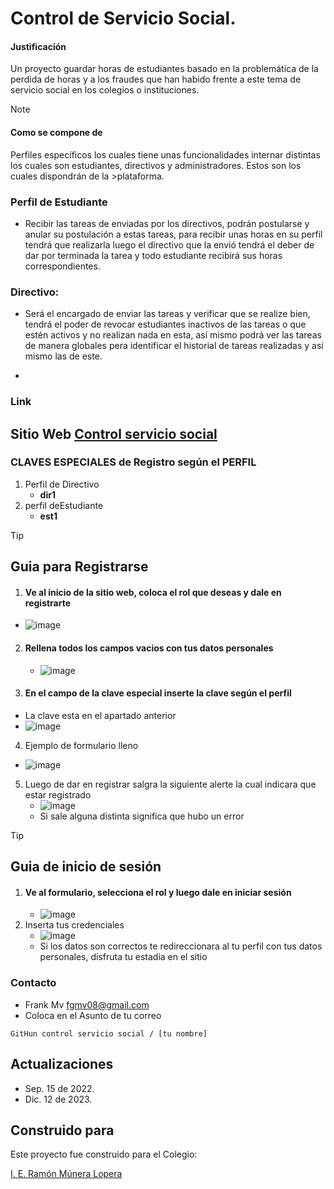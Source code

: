 # **Control de Servicio Social**.

#### **Justificación**

Un proyecto guardar horas de estudiantes basado en la problemática de la perdida de horas y a los fraudes que han habido frente a este tema de servicio social en los colegios o instituciones.

>[!Note]
>#### Como se compone de
>Perfiles específicos los cuales tiene unas funcionalidades internar distintas los cuales son estudiantes, directivos y administradores.
>Estos son los cuales dispondrán de la >plataforma.

### Perfil de Estudiante
- Recibir las tareas de enviadas por los directivos, podrán postularse y anular su postulación a estas tareas, para recibir unas horas en su perfil tendrá que realizarla luego el directivo que la envió tendrá el deber de dar por terminada la tarea y todo estudiante recibirá sus horas correspondientes.

### Directivo:
- Será el encargado de enviar las tareas y verificar que se realize bien, tendrá el poder de revocar estudiantes inactivos de las tareas o que estén activos y no realizan nada en esta, así mismo podrá ver las tareas de manera globales pera identificar el historial de tareas realizadas y así mismo las de este.

-
### **Link**  
Sitio Web [Control servicio social](https://controlserviciosocial.000webhostapp.com/)
-
### **CLAVES ESPECIALES de Registro según el PERFIL** 

1. Perfil de Directivo
     - **dir1**
2. perfil deEstudiante
     - **est1**


 
> [!Tip]
> ## **Guia para Registrarse**
> 1. #### Ve al inicio de la sitio web, coloca el rol que deseas y dale en registrarte
>  - ![image](https://github.com/Frankgmv/Control-servicio-social/assets/91444397/223e4253-6860-4c02-9a16-4e385c04c084)
> 2. #### Rellena todos los campos vacios con tus datos personales
>    - ![image](https://github.com/Frankgmv/Control-servicio-social/assets/91444397/9a8b0068-dc97-463c-a25d-8aff71625c42)
> 3. #### En el campo de la clave especial inserte la clave según el perfil
> - La clave esta en el apartado anterior
> - ![image](https://github.com/Frankgmv/Control-servicio-social/assets/91444397/f2de1f5d-b671-4995-bb57-c00139c85e51)
> 4. Ejemplo de formulario lleno
>   - ![image](https://github.com/Frankgmv/Control-servicio-social/assets/91444397/433fe0a7-ad5d-45c2-b08c-a8326d684733)
>  5. Luego de dar en registrar salgra la siguiente alerte la cual indicara que estar registrado
>     - ![image](https://github.com/Frankgmv/Control-servicio-social/assets/91444397/d2c3404a-41e3-4bc2-84f6-7010a59d6494)
>     - Si sale alguna distinta significa que hubo un error


> [!Tip]
> ## **Guia de inicio de sesión**
> 1. #### Ve al formulario, selecciona el rol y luego dale en iniciar sesión
>    - ![image](https://github.com/Frankgmv/Control-servicio-social/assets/91444397/7f433c1c-23f2-461f-9836-fcf07ef70146)
> 2. Inserta tus credenciales
>    - ![image](https://github.com/Frankgmv/Control-servicio-social/assets/91444397/46a6b088-ca32-4045-a793-3f33ddbfe6e4)
>    - Si los datos son correctos te redireccionara al tu perfil con tus datos personales, disfruta tu estadia en el sitio


### **Contacto**  
-  Frank Mv <fgmv08@gmail.com>
-  Coloca en el Asunto de tu correo
  ```ssh
 GitHun control servicio social / [tu nombre]
```

## Actualizaciones
- Sep. 15 de 2022.
- Dic. 12 de 2023.


## **Construido para**

Este proyecto fue construido para el Colegio:

[I. E. Ramón Múnera Lopera](https://ieramonmuneralopera.edu.co/)

